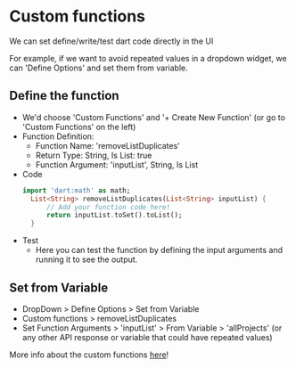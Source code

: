 # Custom functions

We can set define/write/test dart code directly in the UI

For example, if we want to avoid repeated values in a dropdown widget,
we can 'Define Options' and set them from variable.

## Define the function
* We'd choose 'Custom Functions' and '+ Create New Function' (or go to
'Custom Functions' on the left)
* Function Definition:
  * Function Name: 'removeListDuplicates'
  * Return Type: String, Is List: true
  * Function Argument: 'inputList', String, Is List
* Code
  ```dart
  import 'dart:math' as math;
    List<String> removeListDuplicates(List<String> inputList) {
        // Add your function code here!
        return inputList.toSet().toList();
    }
  ```
* Test
  * Here you can test the function by defining the input arguments
  and running it to see the output.

## Set from Variable
* DropDown > Define Options > Set from Variable
* Custom functions > removeListDuplicates
* Set Function Arguments > 'inputList' > From Variable > 'allProjects'
(or any other API response or variable that could have repeated values)

More info about the custom functions [here](https://docs.flutterflow.io/customizing-your-app/custom-functions)!
